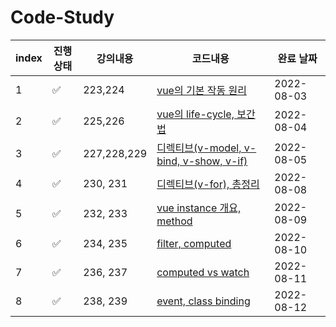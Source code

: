 # Code-Study

| index | 진행상태           | 강의내용    | 코드내용                                                  | 완료 날짜  |
| ----- | ------------------ | ----------- | --------------------------------------------------------- | ---------- |
| 1     | :white_check_mark: | 223,224     | [vue의 기본 작동 원리](8월/3일/README.md)                    | 2022-08-03 |
| 2     | :white_check_mark: | 225,226     | [vue의 life-cycle, 보간법](8월/4일/README.md)                | 2022-08-04 |
| 3     | :white_check_mark: | 227,228,229 | [디렉티브(v-model, v-bind, v-show, v-if)](8월/5일/README.md) | 2022-08-05 |
| 4     | :white_check_mark: | 230, 231    | [디렉티브(v-for), 총정리](8월/8일/README.md)                | 2022-08-08 |
| 5     | :white_check_mark: | 232, 233    | [vue instance 개요, method](8월/9일/README.md)                | 2022-08-09 |
| 6     | :white_check_mark: | 234, 235    | [filter, computed](8월/10일/README.md)                        | 2022-08-10 |
| 7     | :white_check_mark: | 236, 237    | [computed vs watch](8월/11/README.md)                        | 2022-08-11 |
| 8     | :white_check_mark: | 238, 239    | [event, class binding](8월/12일/README.md)                        | 2022-08-12 |



